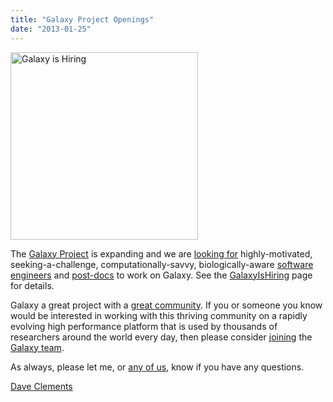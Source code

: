 ```yaml
---
title: "Galaxy Project Openings"
date: "2013-01-25"
---
```

<div class='right'><a href='/galaxy-is-hiring/'><img src="/src/images/news-graphics/GalaxyIsHiringWordCloud2.png" alt="Galaxy is Hiring" width="300" /></a></div>

The [Galaxy Project](http://galaxyproject.org/) is expanding and we are [looking for](/galaxy-is-hiring/) highly-motivated, seeking-a-challenge, computationally-savvy, biologically-aware [software engineers](/galaxy-is-hiring/#software-engineers) and [post-docs](/galaxy-is-hiring/) to work on Galaxy. See the [GalaxyIsHiring](/galaxy-is-hiring/) page for details.

Galaxy a great project with a [great community](/src/events/gcc2013/index.md). If you or someone you know would be interested in working with this thriving community on a rapidly evolving high performance platform that is used by thousands of researchers around the world every day, then please consider [joining](/galaxy-is-hiring/) the [Galaxy team](/galaxy-team/).

As always, please let me, or [any of us](/galaxy-team/), know if you have any questions.

[Dave Clements](/people/dave-clements/)
